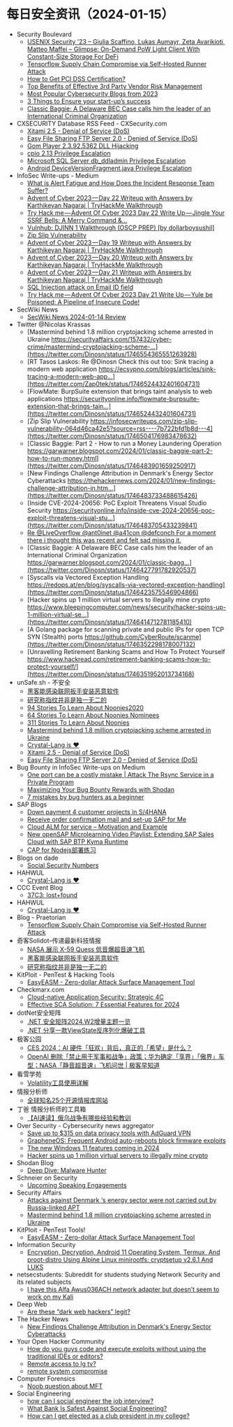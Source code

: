 # 每日安全资讯（2024-01-15）

- Security Boulevard
  - [USENIX Security ’23 – Giulia Scaffino, Lukas Aumayr, Zeta Avarikioti, Matteo Maffei – Glimpse: On-Demand PoW Light Client With Constant-Size Storage For DeFi](https://securityboulevard.com/2024/01/usenix-security-23-giulia-scaffino-lukas-aumayr-zeta-avarikioti-matteo-maffei-glimpse-on-demand-pow-light-client-with-constant-size-storage-for-defi/)
  - [Tensorflow Supply Chain Compromise via Self-Hosted Runner Attack](https://securityboulevard.com/2024/01/tensorflow-supply-chain-compromise-via-self-hosted-runner-attack/)
  - [How to Get PCI DSS Certification?](https://securityboulevard.com/2024/01/how-to-get-pci-dss-certification/)
  - [Top Benefits of Effective 3rd Party Vendor Risk Management](https://securityboulevard.com/2024/01/top-benefits-of-effective-3rd-party-vendor-risk-management/)
  - [Most Popular Cybersecurity Blogs from 2023](https://securityboulevard.com/2024/01/most-popular-cybersecurity-blogs-from-2023/)
  - [3 Things to Ensure your start-up’s success](https://securityboulevard.com/2024/01/3-things-to-ensure-your-start-ups-success/)
  - [Classic Baggie:  A Delaware BEC Case calls him the leader of an International Criminal Organization](https://securityboulevard.com/2024/01/classic-baggie-a-delaware-bec-case-calls-him-the-leader-of-an-international-criminal-organization/)
- CXSECURITY Database RSS Feed - CXSecurity.com
  - [Xitami 2.5 - Denial of Service (DoS)](https://cxsecurity.com/issue/WLB-2024010055)
  - [Easy File Sharing FTP Server 2.0 - Denied of Service (DoS)](https://cxsecurity.com/issue/WLB-2024010054)
  - [Gom Player 2.3.92.5362 DLL Hijacking](https://cxsecurity.com/issue/WLB-2024010053)
  - [cpio 2.13 Privilege Escalation](https://cxsecurity.com/issue/WLB-2024010052)
  - [Microsoft SQL Server db_ddladmin Privilege Escalation](https://cxsecurity.com/issue/WLB-2024010051)
  - [Android DeviceVersionFragment.java Privilege Escalation](https://cxsecurity.com/issue/WLB-2024010050)
- InfoSec Write-ups - Medium
  - [What is Alert Fatigue and How Does the Incident Response Team Suffer?](https://infosecwriteups.com/what-is-alert-fatigue-and-how-does-the-incident-response-team-suffer-c9924fbdad36?source=rss----7b722bfd1b8d---4)
  - [Advent of Cyber 2023 — Day 22 Writeup with Answers by Karthikeyan Nagaraj | TryHackMe Walkthrough](https://infosecwriteups.com/advent-of-cyber-2023-day-22-writeup-with-answers-by-karthikeyan-nagaraj-tryhackme-walkthrough-5efc0f3262f2?source=rss----7b722bfd1b8d---4)
  - [Try Hack me — Advent Of Cyber 2023 Day 22 Write Up — Jingle Your SSRF Bells: A Merry Command &…](https://infosecwriteups.com/try-hack-me-advent-of-cyber-2023-day-22-write-up-jingle-your-ssrf-bells-a-merry-command-7aba6da24fe1?source=rss----7b722bfd1b8d---4)
  - [Vulnhub: DJINN 1 Walkthrough (OSCP PREP) [by dollarboysushil]](https://infosecwriteups.com/vulnhub-djinn-1-walkthrough-oscp-prep-by-dollarboysushil-1f01e3c62792?source=rss----7b722bfd1b8d---4)
  - [Zip Slip Vulnerability](https://infosecwriteups.com/zip-slip-vulnerability-064d46ca42e5?source=rss----7b722bfd1b8d---4)
  - [Advent of Cyber 2023 — Day 19 Writeup with Answers by Karthikeyan Nagaraj | TryHackMe Walkthrough](https://infosecwriteups.com/advent-of-cyber-2023-day-19-writeup-with-answers-by-karthikeyan-nagaraj-tryhackme-walkthrough-324aa8144765?source=rss----7b722bfd1b8d---4)
  - [Advent of Cyber 2023 — Day 20 Writeup with Answers by Karthikeyan Nagaraj | TryHackMe Walkthrough](https://infosecwriteups.com/advent-of-cyber-2023-day-20-writeup-with-answers-by-karthikeyan-nagaraj-tryhackme-walkthrough-79eeb2b05659?source=rss----7b722bfd1b8d---4)
  - [Advent of Cyber 2023 — Day 21 Writeup with Answers by Karthikeyan Nagaraj | TryHackMe Walkthrough](https://infosecwriteups.com/advent-of-cyber-2023-day-21-writeup-with-answers-by-karthikeyan-nagaraj-tryhackme-walkthrough-2f7984fd2eeb?source=rss----7b722bfd1b8d---4)
  - [SQL Injection attack on Email ID field](https://infosecwriteups.com/sql-injection-attack-on-email-id-field-b8cfcdc8472a?source=rss----7b722bfd1b8d---4)
  - [Try Hack me — Advent Of Cyber 2023 Day 21 Write Up — Yule be Poisoned: A Pipeline of Insecure Code!](https://infosecwriteups.com/try-hack-me-advent-of-cyber-2023-day-21-write-up-yule-be-poisoned-a-pipeline-of-insecure-code-bb8e1ecbf2cb?source=rss----7b722bfd1b8d---4)
- SecWiki News
  - [SecWiki News 2024-01-14 Review](http://www.sec-wiki.com/?2024-01-14)
- Twitter @Nicolas Krassas
  - [Mastermind behind 1.8 million cryptojacking scheme arrested in Ukraine https://securityaffairs.com/157432/cyber-crime/mastermind-cryptojacking-scheme-...](https://twitter.com/Dinosn/status/1746554365551263928)
  - [RT Tasos Laskos: Re @Dinosn Check this out too: Sink tracing a modern web application https://ecsypno.com/blogs/articles/sink-tracing-a-modern-web-app...](https://twitter.com/Zap0tek/status/1746524432401604731)
  - [FlowMate: BurpSuite extension that brings taint analysis to web applications https://securityonline.info/flowmate-burpsuite-extension-that-brings-tain...](https://twitter.com/Dinosn/status/1746524432401604731)
  - [Zip Slip Vulnerability https://infosecwriteups.com/zip-slip-vulnerability-064d46ca42e5?source=rss----7b722bfd1b8d---4](https://twitter.com/Dinosn/status/1746504176983478632)
  - [Classic Baggie: Part 2 - How to run a Money Laundering Operation https://garwarner.blogspot.com/2024/01/classic-baggie-part-2-how-to-run-money.html](https://twitter.com/Dinosn/status/1746483901659250917)
  - [New Findings Challenge Attribution in Denmark's Energy Sector Cyberattacks https://thehackernews.com/2024/01/new-findings-challenge-attribution-in.htm...](https://twitter.com/Dinosn/status/1746483733488615426)
  - [Inside CVE-2024-20656: PoC Exploit Threatens Visual Studio Security https://securityonline.info/inside-cve-2024-20656-poc-exploit-threatens-visual-stu...](https://twitter.com/Dinosn/status/1746483705433239841)
  - [Re @LiveOverflow @ant0inet @a41con @defconch For a moment there i thought this was recent and felt sad missing it.](https://twitter.com/Dinosn/status/1746298845896515617)
  - [Classic Baggie: A Delaware BEC Case calls him the leader of an International Criminal Organization https://garwarner.blogspot.com/2024/01/classic-bagg...](https://twitter.com/Dinosn/status/1746427791782920537)
  - [Syscalls via Vectored Exception Handling https://redops.at/en/blog/syscalls-via-vectored-exception-handling](https://twitter.com/Dinosn/status/1746423575546904866)
  - [Hacker spins up 1 million virtual servers to illegally mine crypto https://www.bleepingcomputer.com/news/security/hacker-spins-up-1-million-virtual-se...](https://twitter.com/Dinosn/status/1746414712781185410)
  - [A Golang package for scanning private and public IPs for open TCP SYN (Stealth) ports https://github.com/CyberRoute/scanme](https://twitter.com/Dinosn/status/1746352298178007132)
  - [Unravelling Retirement Banking Scams and How To Protect Yourself https://www.hackread.com/retirement-banking-scams-how-to-protect-yourself/](https://twitter.com/Dinosn/status/1746351952013734168)
- unSafe.sh - 不安全
  - [黑客能感染联网扳手安装恶意软件](https://buaq.net/go-215295.html)
  - [研究称指纹并非是独一无二的](https://buaq.net/go-215296.html)
  - [94 Stories To Learn About Noonies2020](https://buaq.net/go-215304.html)
  - [64 Stories To Learn About Noonies Nominees](https://buaq.net/go-215302.html)
  - [311 Stories To Learn About Noonies](https://buaq.net/go-215303.html)
  - [Mastermind behind 1.8 million cryptojacking scheme arrested in Ukraine](https://buaq.net/go-215279.html)
  - [Crystal-Lang is ❤️](https://buaq.net/go-215297.html)
  - [Xitami 2.5 - Denial of Service (DoS)](https://buaq.net/go-215273.html)
  - [Easy File Sharing FTP Server 2.0 - Denied of Service (DoS)](https://buaq.net/go-215274.html)
- Bug Bounty in InfoSec Write-ups on Medium
  - [One port can be a costly mistake | Attack The Rsync Service in a Private Program](https://infosecwriteups.com/one-port-can-be-a-costly-mistake-attack-the-rsync-service-in-a-private-program-cdbf9ecc650d?source=rss----7b722bfd1b8d--bug_bounty)
  - [Maximizing Your Bug Bounty Rewards with Shodan](https://infosecwriteups.com/maximizing-your-bug-bounty-rewards-with-shodan-c45ccc8c6d57?source=rss----7b722bfd1b8d--bug_bounty)
  - [7 mistakes by bug hunters as a beginner](https://infosecwriteups.com/7-mistakes-by-bug-hunters-as-a-beginner-7fda55c33f3a?source=rss----7b722bfd1b8d--bug_bounty)
- SAP Blogs
  - [Down payment 4 customer projects in S/4HANA](https://blogs.sap.com/2024/01/14/down-payment-4-customer-projects-in-s-4hana/)
  - [Receive order confirmation mail and set-up SAP for Me](https://blogs.sap.com/2024/01/14/receive-order-confirmation-mail-and-set-up-sap-for-me/)
  - [Cloud ALM for service – Motivation and Example](https://blogs.sap.com/2024/01/14/cloud-alm-for-service-motivation-and-example/)
  - [New openSAP Microlearning Video Playlist: Extending SAP Sales Cloud with SAP BTP Kyma Runtime](https://blogs.sap.com/2024/01/14/new-opensap-microlearning-video-playlist-extending-sap-sales-cloud-with-kyma/)
  - [CAP for Nodejs部署练习](https://blogs.sap.com/2024/01/14/cap-for-nodejs%e9%83%a8%e7%bd%b2%e7%bb%83%e4%b9%a0/)
- Blogs on dade
  - [Social Security Numbers](https://0xda.de/blog/2024/01/social-security-numbers/)
- HAHWUL
  - [Crystal-Lang is ❤️](https://www.hahwul.com/2024/01/14/crystal-lang-is-love/)
- CCC Event Blog
  - [37C3: lost+found](https://events.ccc.de/2024/01/14/37c3-lost-found/)
- HAHWUL
  - [Crystal-Lang is ❤️](https://www.hahwul.com/2024/01/14/crystal-lang-is-love/)
- Blog - Praetorian
  - [Tensorflow Supply Chain Compromise via Self-Hosted Runner Attack](https://www.praetorian.com/blog/tensorflow-supply-chain-compromise-via-self-hosted-runner-attack/)
- 奇客Solidot–传递最新科技情报
  - [NASA 展示 X-59 Quess 低音爆超音速飞机](https://www.solidot.org/story?sid=77130)
  - [黑客能感染联网扳手安装恶意软件](https://www.solidot.org/story?sid=77129)
  - [研究称指纹并非是独一无二的](https://www.solidot.org/story?sid=77128)
- KitPloit - PenTest &amp; Hacking Tools
  - [EasyEASM - Zero-dollar Attack Surface Management Tool](http://www.kitploit.com/2024/01/easyeasm-zero-dollar-attack-surface.html)
- Checkmarx.com
  - [Cloud-native Application Security: Strategic 4C](https://checkmarx.com/appsec-knowledge-hub/code-to-cloud-security/cloud-native-application-security-strategic-4c/)
  - [Effective SCA Solution: 7 Essential Features for 2024](https://checkmarx.com/appsec-knowledge-hub/sca/effective-sca-solution-7-essential-features/)
- dotNet安全矩阵
  - [.NET 安全矩阵2024.W2增量主题一览](https://mp.weixin.qq.com/s?__biz=MzUyOTc3NTQ5MA==&mid=2247490300&idx=1&sn=2ecd7318f18e9db77a6b7edb82b31f80&chksm=fa5ab411cd2d3d076560bc02f37bf9cc2ef893f8da0ddcb92ba6999a5a4433e57deac36de038&scene=58&subscene=0#rd)
  - [.NET 分享一款ViewState反序列化爆破工具](https://mp.weixin.qq.com/s?__biz=MzUyOTc3NTQ5MA==&mid=2247490300&idx=2&sn=1240a3017dca5d26b2840e65c48277ee&chksm=fa5ab411cd2d3d0738f98f224287323f6ea167b36efb509946233a6c75454433e70296df4c2b&scene=58&subscene=0#rd)
- 极客公园
  - [CES 2024：AI 硬件「狂欢」背后，真正的「希望」是什么？](https://mp.weixin.qq.com/s?__biz=MTMwNDMwODQ0MQ==&mid=2653031176&idx=1&sn=7da4d147970469b3f263c0a8564df8a1&chksm=7e5776be4920ffa83669bb5570b12b605711994daaf5ecd062ff6bb58812a0a18b96828a87c5&scene=58&subscene=0#rd)
  - [OpenAI 删除「禁止用于军事和战争」政策；华为确定「享界」「傲界」车型；NASA「静音超音速」飞机问世 | 极客早知道](https://mp.weixin.qq.com/s?__biz=MTMwNDMwODQ0MQ==&mid=2653031134&idx=1&sn=18903bc20849282cf33d0f5ca78bc180&chksm=7e5777684920fe7e455c1dcdaf881a8b12b2d3a15631e6519d3cd19cc4c333a93d2c86804b24&scene=58&subscene=0#rd)
- 看雪学苑
  - [Volatility工具使用详解](https://mp.weixin.qq.com/s?__biz=MjM5NTc2MDYxMw==&mid=2458535406&idx=1&sn=22df416fe6b67702eefc37e8f54ef260&chksm=b18d756486fafc72e9e00c02a949caeee69ae9a957c0cb8059b1c9c04700b321668ab768ec18&scene=58&subscene=0#rd)
- 情报分析师
  - [全球知名25个开源情报库网站](https://mp.weixin.qq.com/s?__biz=MzA3Mjc1MTkwOA==&mid=2650544072&idx=1&sn=a8961bbb1ab64d12edd05cb49b6ed249&chksm=87113983b066b0957cb73e0e0271a24f34c62bbebfb8e2cd83617fd7d80ea8e4a88417181411&scene=58&subscene=0#rd)
- 丁爸 情报分析师的工具箱
  - [【AI速读】俄乌战争有哪些经验和教训](https://mp.weixin.qq.com/s?__biz=MzI2MTE0NTE3Mw==&mid=2651141667&idx=1&sn=8ea8db7109ffcdce782901d75c089273&chksm=f1af4119c6d8c80f91cbf35d4e2d193ed6f1033914ac7a387a339f8fbef0372f2a486b4a747f&scene=58&subscene=0#rd)
- Over Security - Cybersecurity news aggregator
  - [Save up to $315 on data privacy tools with AdGuard VPN](https://www.bleepingcomputer.com/news/security/save-up-to-315-on-data-privacy-tools-with-adguard-vpn/)
  - [GrapheneOS: Frequent Android auto-reboots block firmware exploits](https://www.bleepingcomputer.com/news/security/grapheneos-frequent-android-auto-reboots-block-firmware-exploits/)
  - [The new Windows 11 features coming in 2024](https://www.bleepingcomputer.com/news/microsoft/the-new-windows-11-features-coming-in-2024/)
  - [Hacker spins up 1 million virtual servers to illegally mine crypto](https://www.bleepingcomputer.com/news/security/hacker-spins-up-1-million-virtual-servers-to-illegally-mine-crypto/)
- Shodan Blog
  - [Deep Dive: Malware Hunter](https://blog.shodan.io/deep-dive-malware-hunter/)
- Schneier on Security
  - [Upcoming Speaking Engagements](https://www.schneier.com/blog/archives/2024/01/upcoming-speaking-engagements-33.html)
- Security Affairs
  - [Attacks against Denmark ‘s energy sector were not carried out by Russia-linked APT](https://securityaffairs.com/157438/hacking/denmark-energy-sector-attacks-attribution.html)
  - [Mastermind behind 1.8 million cryptojacking scheme arrested in Ukraine](https://securityaffairs.com/157432/cyber-crime/mastermind-cryptojacking-scheme-arrested-ukraine.html)
- KitPloit - PenTest Tools!
  - [EasyEASM - Zero-dollar Attack Surface Management Tool](http://www.kitploit.com/2024/01/easyeasm-zero-dollar-attack-surface.html)
- Information Security
  - [Encryption, Decryption, Android 11 Operating System, Termux, And proot-distro Using Alpine Linux minirootfs: cryptsetup v2.6.1 And LUKS](https://www.reddit.com/r/Information_Security/comments/19671kd/encryption_decryption_android_11_operating_system/)
- netsecstudents: Subreddit for students studying Network Security and its related subjects
  - [I have this Alfa Awus036ACH network adapter but doesn’t seem to work on my Kali](https://www.reddit.com/r/netsecstudents/comments/196qymb/i_have_this_alfa_awus036ach_network_adapter_but/)
- Deep Web
  - [Are these “dark web hackers” legit?](https://www.reddit.com/r/deepweb/comments/196trhx/are_these_dark_web_hackers_legit/)
- The Hacker News
  - [New Findings Challenge Attribution in Denmark's Energy Sector Cyberattacks](https://thehackernews.com/2024/01/new-findings-challenge-attribution-in.html)
- Your Open Hacker Community
  - [How do you guys code and execute exploits without using the traditional IDEs or editors?](https://www.reddit.com/r/HowToHack/comments/196gxw1/how_do_you_guys_code_and_execute_exploits_without/)
  - [Remote access to lg tv?](https://www.reddit.com/r/HowToHack/comments/196n3xp/remote_access_to_lg_tv/)
  - [remote system compromise](https://www.reddit.com/r/HowToHack/comments/196odo1/remote_system_compromise/)
- Computer Forensics
  - [Noob question about MFT](https://www.reddit.com/r/computerforensics/comments/196rflg/noob_question_about_mft/)
- Social Engineering
  - [how can I social engineer the job interview?](https://www.reddit.com/r/SocialEngineering/comments/196tuca/how_can_i_social_engineer_the_job_interview/)
  - [What Bank Is Safest Against Social Engineering?](https://www.reddit.com/r/SocialEngineering/comments/196gli8/what_bank_is_safest_against_social_engineering/)
  - [How can I get elected as a club president in my college?](https://www.reddit.com/r/SocialEngineering/comments/196mftj/how_can_i_get_elected_as_a_club_president_in_my/)
